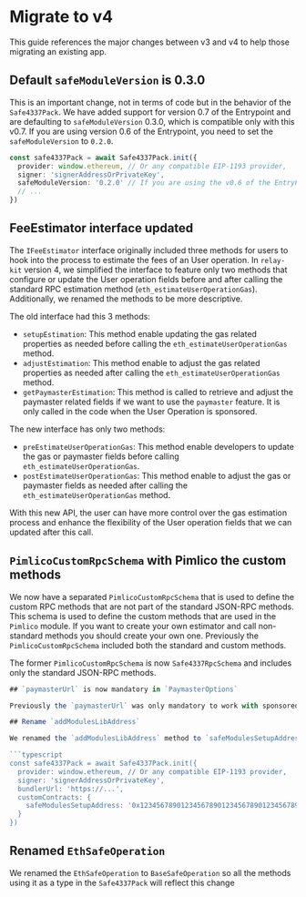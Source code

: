 # Migrate to v4

This guide references the major changes between v3 and v4 to help those migrating an existing app.

## Default `safeModuleVersion` is 0.3.0

This is an important change, not in terms of code but in the behavior of the `Safe4337Pack`. We have added support for version 0.7 of the Entrypoint and are defaulting to `safeModuleVersion` 0.3.0, which is compatible only with this v0.7. If you are using version 0.6 of the Entrypoint, you need to set the `safeModuleVersion` to `0.2.0`.

```typescript
const safe4337Pack = await Safe4337Pack.init({
  provider: window.ethereum, // Or any compatible EIP-1193 provider,
  signer: 'signerAddressOrPrivateKey',
  safeModuleVersion: '0.2.0' // If you are using the v0.6 of the EntryPoint
  // ...
})
```

## FeeEstimator interface updated

The `IFeeEstimator` interface originally included three methods for users to hook into the process to estimate the fees of an User operation. In `relay-kit` version 4, we simplified the interface to feature only two methods that configure or update the User operation fields before and after calling the standard RPC estimation method (`eth_estimateUserOperationGas`). Additionally, we renamed the methods to be more descriptive.

The old interface had this 3 methods:

- `setupEstimation`: This method enable updating the gas related properties as needed before calling the `eth_estimateUserOperationGas` method.
- `adjustEstimation`: This method enable to adjust the gas related properties as needed after calling the `eth_estimateUserOperationGas` method.
- `getPaymasterEstimation`: This method is called to retrieve and adjust the paymaster related fields if we want to use the `paymaster` feature. It is only called in the code when the User Operation is sponsored.

The new interface has only two methods:

- `preEstimateUserOperationGas`: This method enable developers to update the gas or paymaster fields before calling `eth_estimateUserOperationGas`.
- `postEstimateUserOperationGas`: This method enable to adjust the gas or paymaster fields as needed after calling the `eth_estimateUserOperationGas` method.

With this new API, the user can have more control over the gas estimation process and enhance the flexibility of the User operation fields that we can updated after this call.

## `PimlicoCustomRpcSchema` with Pimlico the custom methods

We now have a separated `PimlicoCustomRpcSchema` that is used to define the custom RPC methods that are not part of the standard JSON-RPC methods. This schema is used to define the custom methods that are used in the `Pimlico` module. If you want to create your own estimator and call non-standard methods you should create your own one. Previously the `PimlicoCustomRpcSchema` included both the standard and custom methods.

The former `PimlicoCustomRpcSchema` is now `Safe4337RpcSchema` and includes only the standard JSON-RPC methods.

````typescript
## `paymasterUrl` is now mandatory in `PaymasterOptions`

Previously the `paymasterUrl` was only mandatory to work with sponsored User operations. Now it is mandatory to be set in the `PaymasterOptions` object as we are calling paymaster specific RPC methods (`pm_getPaymasterStubData` and `pm_getPaymasterData`) to fill the paymaster related fields.

## Rename `addModulesLibAddress`

We renamed the `addModulesLibAddress` method to `safeModulesSetupAddress` to reflect the change of the Safe contract name.

```typescript
const safe4337Pack = await Safe4337Pack.init({
  provider: window.ethereum, // Or any compatible EIP-1193 provider,
  signer: 'signerAddressOrPrivateKey',
  bundlerUrl: 'https://...',
  customContracts: {
    safeModulesSetupAddress: '0x1234567890123456789012345678901234567890' // Previously addModulesLibAddress
  }
})
````

## Renamed `EthSafeOperation`

We renamed the `EthSafeOperation` to `BaseSafeOperation` so all the methods using it as a type in the `Safe4337Pack` will reflect this change

